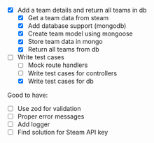 - [x] Add a team details and return all teams in db
	- [x] Get a team data from steam 
	- [x] Add database support (mongodb)
	- [x] Create team model using mongoose
	- [x] Store team data in mongo
	- [x] Return all teams from db

- [ ] Write test cases
	- [ ] Mock route handlers
	- [ ] Write test cases for controllers
	- [x] Write test cases for db

Good to have:
- [ ] Use zod for validation
- [ ] Proper error messages
- [ ] Add logger
- [ ] Find solution for Steam API key
